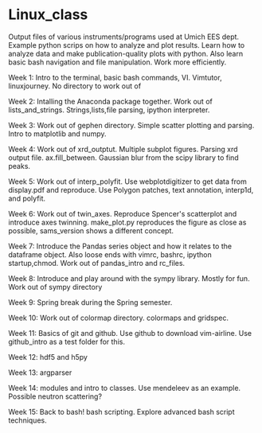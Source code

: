 # Linux_class

Output files of various instruments/programs used at Umich EES dept.
Example python scrips on how to analyze and plot results.
Learn how to analyze data and make publication-quality plots with python. Also
learn basic bash navigation and file manipulation. Work more efficiently.

Week 1: Intro to the terminal, basic bash commands, VI. Vimtutor, linuxjourney. No directory to work out of

Week 2: Intalling the Anaconda package together. Work out of lists\_and\_strings. Strings,lists,file parsing, ipython interpreter.

Week 3: Work out of gephen directory. Simple scatter plotting and parsing. Intro to matplotlib and numpy.

Week 4: Work out of xrd\_outptut. Multiple subplot figures. Parsing xrd output file. ax.fill\_between. Gaussian blur from the scipy library to find peaks.

Week 5: Work out of interp\_polyfit. Use webplotdigitizer to get data from display.pdf and reproduce. Use Polygon patches, text annotation, interp1d, and polyfit.

Week 6: Work out of twin\_axes. Reproduce Spencer's scatterplot and introduce axes twinning. make\_plot.py reproduces the figure as close as possible, sams\_version shows a different concept.

Week 7: Introduce the Pandas series object and how it relates to the 
dataframe object. Also loose ends with vimrc, bashrc, ipython startup,chmod. 
Work out of pandas\_intro and rc\_files.

Week 8: Introduce and play around with the sympy library. Mostly for fun.
Work out of sympy directory

Week 9: Spring break during the Spring semester.

Week 10: Work out of colormap directory. colormaps and gridspec.

Week 11: Basics of git and github. Use github to download vim-airline. Use github\_intro as a test folder for this.

Week 12: hdf5 and h5py

Week 13: argparser

Week 14: modules and intro to classes. Use mendeleev as an example. Possible neutron scattering?

Week 15: Back to bash! bash scripting. Explore advanced bash script techniques.


